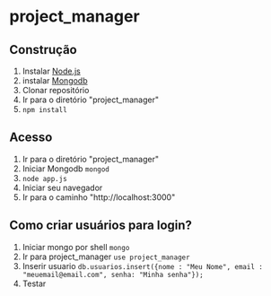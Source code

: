 # project_manager

## Construção
1. Instalar [Node.js](http://nodejs.org/)
2. instalar [Mongodb](https://www.mongodb.org/)
2. Clonar repositório
3. Ir para o diretório "project_manager"
5. `npm install`

## Acesso
1. Ir para o diretório "project_manager"
2. Iniciar Mongodb `mongod`
3. `node app.js`
4. Iniciar seu navegador
5. Ir para o caminho "http://localhost:3000"

## Como criar usuários para login?
1. Iniciar mongo por shell `mongo`
2. Ir para project_manager `use project_manager`
3. Inserir usuario `db.usuarios.insert({nome : "Meu Nome", email : "meuemail@email.com", senha: "Minha senha"});`
4. Testar
